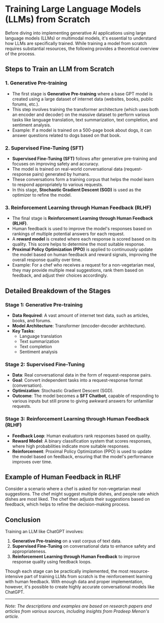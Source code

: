 # Training Large Language Models (LLMs) from Scratch

Before diving into implementing generative AI applications using large language models (LLMs) or multimodal models, it's essential to understand how LLMs are specifically trained. While training a model from scratch requires substantial resources, the following provides a theoretical overview of the process.

## Steps to Train an LLM from Scratch

### 1. **Generative Pre-training**

- The first stage is **Generative Pre-training** where a base GPT model is created using a large dataset of internet data (websites, books, public forums, etc.).
- This step involves training the transformer architecture (which uses both an encoder and decoder) on the massive dataset to perform various tasks like language translation, text summarization, text completion, and sentiment analysis.
- Example: If a model is trained on a 500-page book about dogs, it can answer questions related to dogs based on that book.

### 2. **Supervised Fine-Tuning (SFT)**

- **Supervised Fine-Tuning (SFT)** follows after generative pre-training and focuses on improving safety and accuracy.
- The model is trained on real-world conversational data (request-response pairs) generated by humans.
- These conversations form a training corpus that helps the model learn to respond appropriately to various requests.
- In this stage, **Stochastic Gradient Descent (SGD)** is used as the optimizer to refine the model.

### 3. **Reinforcement Learning through Human Feedback (RLHF)**

- The final stage is **Reinforcement Learning through Human Feedback (RLHF)**.
- Human feedback is used to improve the model's responses based on rankings of multiple potential answers for each request.
- A **reward model** is created where each response is scored based on its quality. This score helps to determine the most suitable response.
- **Proximal Policy Optimization (PPO)** is applied to continuously update the model based on human feedback and reward signals, improving the overall response quality over time.
- Example: For a chef who receives a request for a non-vegetarian meal, they may provide multiple meal suggestions, rank them based on feedback, and adjust their choices accordingly.

## Detailed Breakdown of the Stages

### Stage 1: Generative Pre-training

- **Data Required**: A vast amount of internet text data, such as articles, books, and forums.
- **Model Architecture**: Transformer (encoder-decoder architecture).
- **Key Tasks**:
  - Language translation
  - Text summarization
  - Text completion
  - Sentiment analysis

### Stage 2: Supervised Fine-Tuning

- **Data**: Real conversational data in the form of request-response pairs.
- **Goal**: Convert independent tasks into a request-response format (conversation).
- **Optimization**: Stochastic Gradient Descent (SGD).
- **Outcome**: The model becomes a **SFT Chatbot**, capable of responding to various inputs but still prone to giving awkward answers for unfamiliar requests.

### Stage 3: Reinforcement Learning through Human Feedback (RLHF)

- **Feedback Loop**: Human evaluators rank responses based on quality.
- **Reward Model**: A binary classification system that scores responses, where high probabilities indicate more suitable responses.
- **Reinforcement**: Proximal Policy Optimization (PPO) is used to update the model based on feedback, ensuring that the model's performance improves over time.

## Example of Human Feedback in RLHF

Consider a scenario where a chef is asked for non-vegetarian meal suggestions. The chef might suggest multiple dishes, and people rate which dishes are most liked. The chef then adjusts their suggestions based on feedback, which helps to refine the decision-making process.

## Conclusion

Training an LLM like ChatGPT involves:

1. **Generative Pre-training** on a vast corpus of text data.
2. **Supervised Fine-Tuning** on conversational data to enhance safety and appropriateness.
3. **Reinforcement Learning through Human Feedback** to improve response quality using feedback loops.

Though each stage can be practically implemented, the most resource-intensive part of training LLMs from scratch is the reinforcement learning with human feedback. With enough data and proper implementation, however, it's possible to create highly accurate conversational models like ChatGPT.

---

_Note: The descriptions and examples are based on research papers and articles from various sources, including insights from Pradeep Menon's article._
